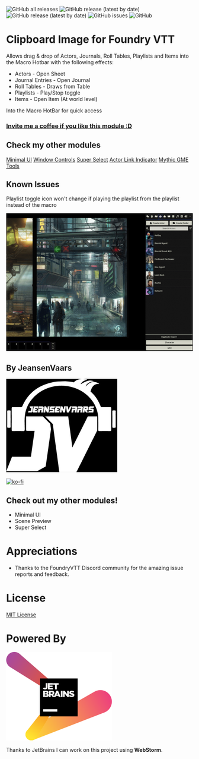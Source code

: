 ![GitHub all releases](https://img.shields.io/github/downloads/saif-ellafi/foundryvtt-clipboard-image/total?logo=GitHub) ![GitHub release (latest by date)](https://img.shields.io/github/downloads/saif-ellafi/foundryvtt-clipboard-image/latest/total) ![GitHub release (latest by date)](https://img.shields.io/github/v/release/saif-ellafi/foundryvtt-clipboard-image) ![GitHub issues](https://img.shields.io/github/issues-raw/saif-ellafi/foundryvtt-clipboard-image) ![GitHub](https://img.shields.io/github/license/saif-ellafi/foundryvtt-clipboard-image)
# Clipboard Image for Foundry VTT

Allows drag & drop of Actors, Journals, Roll Tables, Playlists and Items into the Macro Hotbar with the following effects:

* Actors - Open Sheet
* Journal Entries - Open Journal
* Roll Tables - Draws from Table
* Playlists - Play/Stop toggle
* Items - Open Item (At world level)

Into the Macro HotBar for quick access

### [Invite me a coffee if you like this module :D](https://ko-fi.com/jeansenvaars)

## Check my other modules

[Minimal UI](https://github.com/saif-ellafi/foundryvtt-minimal-ui)
[Window Controls](https://github.com/saif-ellafi/foundryvtt-window-controls)
[Super Select](https://github.com/saif-ellafi/foundryvtt-super-select)
[Actor Link Indicator](https://github.com/saif-ellafi/foundryvtt-actor-link-indicator)
[Mythic GME Tools](https://github.com/saif-ellafi/foundryvtt-mythic-gme)

## Known Issues

Playlist toggle icon won't change if playing the playlist from the playlist instead of the macro

![example](example-drag-all.gif)

## By JeansenVaars

![JVLogo](logo-small-black.png)

[![ko-fi](https://ko-fi.com/img/githubbutton_sm.svg)](https://ko-fi.com/V7V14D3AH)

## Check out my other modules!

* Minimal UI
* Scene Preview
* Super Select

# Appreciations

* Thanks to the FoundryVTT Discord community for the amazing issue reports and feedback.

# License

[MIT License](./LICENSE.md)

# Powered By

[![JetBrains](./jetbrains.svg)](https://www.jetbrains.com)

Thanks to JetBrains I can work on this project using **WebStorm**.
